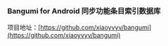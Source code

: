 ### Bangumi for Android 同步功能条目索引数据库

项目地址：[https://github.com/xiaoyvyv/bangumi](https://github.com/xiaoyvyv/bangumi)
